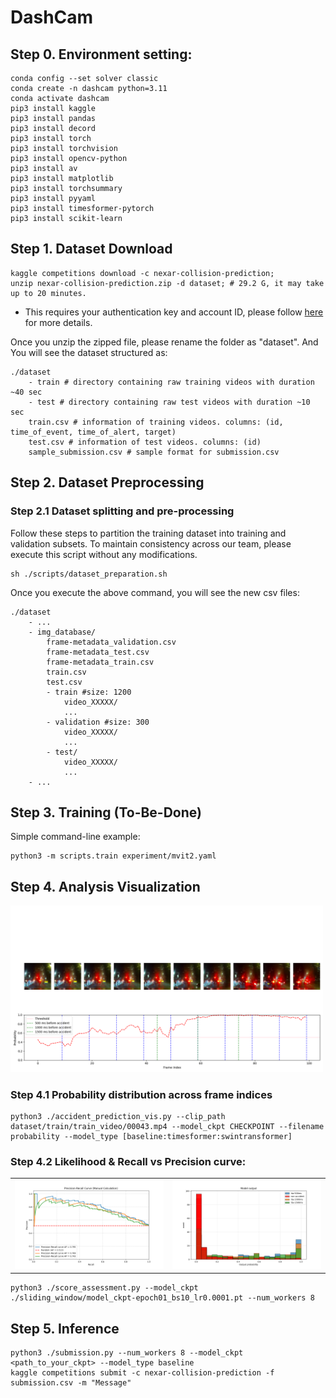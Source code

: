 # DashCam
## Step 0. Environment setting:

```
conda config --set solver classic
conda create -n dashcam python=3.11
conda activate dashcam
pip3 install kaggle
pip3 install pandas
pip3 install decord 
pip3 install torch 
pip3 install torchvision
pip3 install opencv-python
pip3 install av  
pip3 install matplotlib 
pip3 install torchsummary
pip3 install pyyaml
pip3 install timesformer-pytorch
pip3 install scikit-learn
```

## Step 1. Dataset Download
```
kaggle competitions download -c nexar-collision-prediction;
unzip nexar-collision-prediction.zip -d dataset; # 29.2 G, it may take up to 20 minutes.
```
* This requires your authentication key and account ID, please follow [here](https://github.com/Kaggle/kaggle-api#download-dataset-files) for more details.

Once you unzip the zipped file, please rename the folder as "dataset". And You will see the dataset structured as:
```
./dataset
    - train # directory containing raw training videos with duration ~40 sec
    - test # directory containing raw test videos with duration ~10 sec
    train.csv # information of training videos. columns: (id, time_of_event, time_of_alert, target)
    test.csv # information of test videos. columns: (id)
    sample_submission.csv # sample format for submission.csv
```

## Step 2. Dataset Preprocessing
### Step 2.1 Dataset splitting and pre-processing 
Follow these steps to partition the training dataset into training and validation subsets. To maintain consistency across our team, please execute this script without any modifications.
```
sh ./scripts/dataset_preparation.sh
```
Once you execute the above command, you will see the new csv files:
```
./dataset
    - ...
    - img_database/
        frame-metadata_validation.csv
        frame-metadata_test.csv
        frame-metadata_train.csv
        train.csv
        test.csv
        - train #size: 1200
            video_XXXXX/
            ...
        - validation #size: 300
            video_XXXXX/
            ...
        - test/
            video_XXXXX/
            ...
    - ...   
```


## Step 3. Training (To-Be-Done)
Simple command-line example:
```
python3 -m scripts.train experiment/mvit2.yaml
```

## Step 4. Analysis Visualization 

<img src="example/probability.png" alt="Description of the image" width="500"/>

### Step 4.1 Probability distribution across frame indices

```
python3 ./accident_prediction_vis.py --clip_path dataset/train/train_video/00043.mp4 --model_ckpt CHECKPOINT --filename probability --model_type [baseline:timesformer:swintransformer]
```

### Step 4.2 Likelihood & Recall vs Precision curve:
<table>
  <tr>
    <td><img src="example/precision-recall.png" alt="Precision-Recall" width="400"/></td>
    <td><img src="example/likelihood.png" alt="Likelihood function" width="400"/></td>
  </tr>
</table>


```
python3 ./score_assessment.py --model_ckpt ./sliding_window/model_ckpt-epoch01_bs10_lr0.0001.pt --num_workers 8 
```

## Step 5. Inference
```
python3 ./submission.py --num_workers 8 --model_ckpt <path_to_your_ckpt> --model_type baseline
kaggle competitions submit -c nexar-collision-prediction -f submission.csv -m "Message"
```
